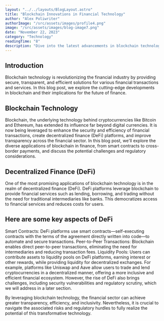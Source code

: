```yaml
---
layout: "../../layouts/BlogLayout.astro"
title: "Blockchain Innovations in Financial Technology"
author: "Alex Poliwriter"
authorImage: "/src/assets/images/profile4.png"
image: "/src/assets/images/blog-image7.png"
date: "November 22, 2023"
category: "Technology"
readingTime: "8"
description: "Dive into the latest advancements in blockchain technology and its transformative impact on the financial sector, from decentralized finance to secure transactions."
---
```


## Introduction
Blockchain technology is revolutionizing the financial industry by providing secure, transparent, and efficient solutions for various financial transactions and services. In this blog post, we explore the cutting-edge developments in blockchain and their implications for the future of finance.

## Blockchain Technology
Blockchain, the underlying technology behind cryptocurrencies like Bitcoin and Ethereum, has extended its influence far beyond digital currencies. It is now being leveraged to enhance the security and efficiency of financial transactions, create decentralized finance (DeFi) platforms, and improve transparency across the financial sector. In this blog post, we'll explore the diverse applications of blockchain in finance, from smart contracts to cross-border payments, and discuss the potential challenges and regulatory considerations.

## Decentralized Finance (DeFi)
One of the most promising applications of blockchain technology is in the realm of decentralized finance (DeFi). DeFi platforms leverage blockchain to provide financial services such as lending, borrowing, and trading without the need for traditional intermediaries like banks. This democratizes access to financial services and reduces costs for users.

## Here are some key aspects of DeFi

Smart Contracts: DeFi platforms use smart contracts—self-executing contracts with the terms of the agreement directly written into code—to automate and secure transactions.
Peer-to-Peer Transactions: Blockchain enables direct peer-to-peer transactions, eliminating the need for intermediaries and reducing transaction fees.
Liquidity Pools: Users can contribute assets to liquidity pools on DeFi platforms, earning interest or other rewards, while providing liquidity for decentralized exchanges.
For example, platforms like Uniswap and Aave allow users to trade and lend cryptocurrencies in a decentralized manner, offering a more inclusive and efficient financial ecosystem. However, the rise of DeFi also brings challenges, including security vulnerabilities and regulatory scrutiny, which we will address in a later section.

By leveraging blockchain technology, the financial sector can achieve greater transparency, efficiency, and inclusivity. Nevertheless, it is crucial to navigate the associated risks and regulatory hurdles to fully realize the potential of this transformative technology.